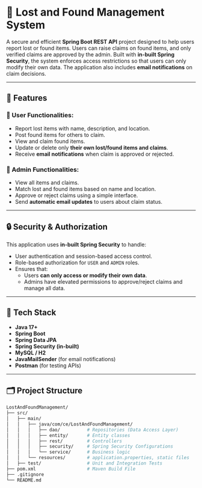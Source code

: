 # 🎒 Lost and Found Management System

A secure and efficient **Spring Boot REST API** project designed to help users report lost or found items. Users can raise claims on found items, and only verified claims are approved by the admin. Built with **in-built Spring Security**, the system enforces access restrictions so that users can only modify their own data. The application also includes **email notifications** on claim decisions.

---

## 📌 Features

### 👤 User Functionalities:
- Report lost items with name, description, and location.
- Post found items for others to claim.
- View and claim found items.
- Update or delete only **their own lost/found items and claims**.
- Receive **email notifications** when claim is approved or rejected.

### 🔐 Admin Functionalities:
- View all items and claims.
- Match lost and found items based on name and location.
- Approve or reject claims using a simple interface.
- Send **automatic email updates** to users about claim status.

---

## 🔒 Security & Authorization

This application uses **in-built Spring Security** to handle:
- User authentication and session-based access control.
- Role-based authorization for `USER` and `ADMIN` roles.
- Ensures that:
  - Users **can only access or modify their own data**.
  - Admins have elevated permissions to approve/reject claims and manage all data.

---

## 🧰 Tech Stack

- **Java 17+**
- **Spring Boot**
- **Spring Data JPA**
- **Spring Security (in-built)**
- **MySQL / H2**
- **JavaMailSender** (for email notifications)
- **Postman** (for testing APIs)

---

## 🗂 Project Structure

```bash
LostAndFoundManagement/
├── src/
│   ├── main/
│   │   ├── java/com/ce/LostAndFoundManagement/
│   │   │   ├── dao/          # Repositories (Data Access Layer)
│   │   │   ├── entity/       # Entity classes
│   │   │   ├── rest/         # Controllers
│   │   │   ├── security/     # Spring Security Configurations
│   │   │   └── service/      # Business logic
│   │   └── resources/        # application.properties, static files
│   ├── test/                 # Unit and Integration Tests
├── pom.xml                   # Maven Build File
├── .gitignore
└── README.md
